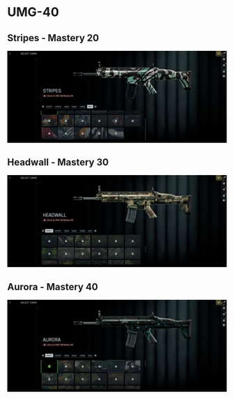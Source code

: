 # UMG-40

## Stripes - Mastery 20
![Stripes](Stripes.jpg)
## Headwall - Mastery 30
![Headwall](Headwall.jpg)
## Aurora - Mastery 40
![Aurora](Aurora.jpg)
